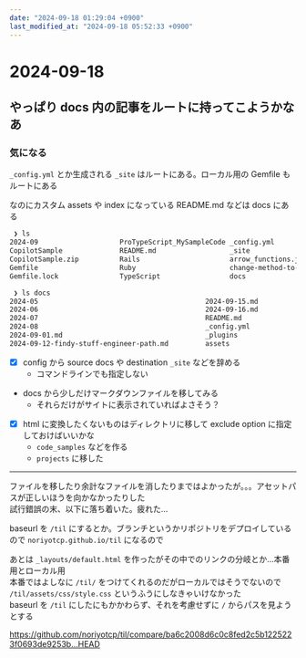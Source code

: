 ```yaml
---
date: "2024-09-18 01:29:04 +0900"
last_modified_at: "2024-09-18 05:52:33 +0900"
---
```


# 2024-09-18
## やっぱり docs 内の記事をルートに持ってこようかなあ

### 気になる
`_config.yml` とか生成される `_site` はルートにある。ローカル用の Gemfile もルートにある

なのにカスタム assets や index になっている README.md などは docs にある

```sh
 ❯ ls
2024-09                    ProTypeScript_MySampleCode _config.yml                get_file_info.sh           template.sh
CopilotSample              README.md                  _site                      get_git_file_info.sh       tmp
CopilotSample.zip          Rails                      arrow_functions.js         js-closure.js
Gemfile                    Ruby                       change-method-to-field.js  monthly-posts.sh
Gemfile.lock               TypeScript                 docs                       prepend-front-matter.sh

 ❯ ls docs
2024-05                                         2024-09-15.md                                   convert_to_tasklist.rb
2024-06                                         2024-09-16.md                                   layered-design-for-ruby-on-rails-application.md
2024-07                                         README.md                                       params.txt
2024-08                                         _config.yml                                     upcase_converter.upcase
2024-09-01.md                                   _plugins
2024-09-12-findy-stuff-engineer-path.md         assets
```

- [x] config から source docs や destination `_site` などを辞める
  - コマンドラインでも指定しない
- docs から少しだけマークダウンファイルを移してみる
  - それらだけがサイトに表示されていればよさそう？
- [x] html に変換したくないものはディレクトリに移して exclude option に指定しておけばいいかな
  - `code_samples` などを作る
  - `projects` に移した

---

ファイルを移したり余計なファイルを消したりまではよかったが。。。アセットパスが正しいほうを向かなかったりした  
試行錯誤の末、以下に落ち着いた。疲れた…

baseurl を `/til` にするとか。ブランチというかリポジトリをデプロイしているので `noriyotcp.github.io/til` になるので

あとは `_layouts/default.html` を作ったがその中でのリンクの分岐とか…本番用とローカル用  
本番ではよしなに `/til/` をつけてくれるのだがローカルではそうでないので `/til/assets/css/style.css` というふうにしなきゃいけなかった  
baseurl を `/til` にしたにもかかわらず、それを考慮せずに `/` からパスを見ようとする

https://github.com/noriyotcp/til/compare/ba6c2008d6c0c8fed2c5b1225223f0693de9253b...HEAD

